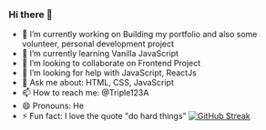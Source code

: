 ### Hi there 👋

<!--
**TRIPLE-ADE/TRIPLE-ADE** is a ✨ _special_ ✨ repository because its `README.md` (this file) appears on your GitHub profile.

Here are some ideas to get you started: -->

- 🔭 I’m currently working on Building my portfolio and also some volunteer, personal development project 
- 🌱 I’m currently learning Vanilla JavaScript
- 👯 I’m looking to collaborate on Frontend Project 
- 🤔 I’m looking for help with JavaScript, ReactJs
- 💬 Ask me about: HTML, CSS, JavaScript
- 📫 How to reach me: @Triple123A
- 😄 Pronouns: He
- ⚡ Fun fact: I love the quote "do hard things"
[![GitHub Streak](https://streak-stats.demolab.com?user=TRIPLE-ADE&theme=dark&border_radius=5)](https://git.io/streak-stats)
